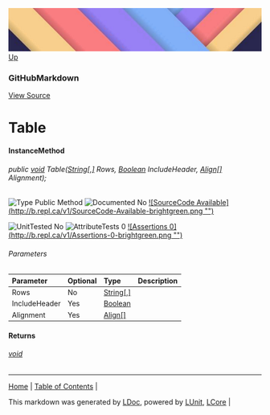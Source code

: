 ![](../Content/LDoc-banner-small.png "")
[Up](GitHubMarkdown.md)
### GitHubMarkdown
[View Source](../Markdown/GitHubMarkdown.cs)
# Table
#### InstanceMethod
###### public <a href="https://www.google.com/#q=C%23+System.void" alt="Search for this type" target="_blank">void</a> Table(<a href="https://www.google.com/#q=C%23+System.String[,]" alt="Search for this type" target="_blank">String[,]</a> Rows, <a href="https://www.google.com/#q=C%23+System.Boolean" alt="Search for this type" target="_blank">Boolean</a> IncludeHeader, <a href="https://www.google.com/#q=C%23+LCore.Extensions.Align[]" alt="Search for this type" target="_blank">Align[]</a> Alignment);

![Type Public Method](http://b.repl.ca/v1/Type-Public%20Method-lightgrey.png "") ![Documented No](http://b.repl.ca/v1/Documented-No-red.png "") [![SourceCode Available](http://b.repl.ca/v1/SourceCode-Available-brightgreen.png &quot;&quot;)](../Markdown/GitHubMarkdown.cs#L258)

![UnitTested No](http://b.repl.ca/v1/UnitTested-No-lightgrey.png "") ![AttributeTests 0](http://b.repl.ca/v1/AttributeTests-0-lightgrey.png "") [![Assertions 0](http://b.repl.ca/v1/Assertions-0-brightgreen.png &quot;&quot;)](../Markdown/GitHubMarkdown.cs)
###### Parameters

Parameter | Optional | Type | Description
:---  | :---  | :---  | :--- 
Rows | No | <a href="https://www.google.com/#q=C%23+System.String[,]" alt="Search for this type" target="_blank">String[,]</a> | 
IncludeHeader | Yes | <a href="https://www.google.com/#q=C%23+System.Boolean" alt="Search for this type" target="_blank">Boolean</a> | 
Alignment | Yes | <a href="https://www.google.com/#q=C%23+LCore.Extensions.Align[]" alt="Search for this type" target="_blank">Align[]</a> | 

#### Returns
###### <a href="https://www.google.com/#q=C%23+System.void" alt="Search for this type" target="_blank">void</a>
---

[Home](../../README.md) | [Table of Contents](../../TableOfContents.md) | 


This markdown was generated by [LDoc](https://github.com/CodeSingularity/LDoc), powered by [LUnit](https://github.com/CodeSingularity/LUnit), [LCore](https://github.com/CodeSingularity/LCore) | 

